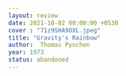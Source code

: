 ```yaml
---
layout: review
date: 2021-10-02 00:00:00 +0530
cover : "71z9SHA9OXL.jpeg"
title: "Gravity's Rainbow"
author:  Thomas Pynchon
year: 1973
status: abandoned
---
```

